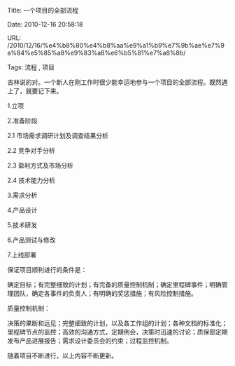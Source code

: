 Title: 一个项目的全部流程

Date: 2010-12-16 20:58:18

URL: /2010/12/16/%e4%b8%80%e4%b8%aa%e9%a1%b9%e7%9b%ae%e7%9a%84%e5%85%a8%e9%83%a8%e6%b5%81%e7%a8%8b/

Tags: 流程 , 项目

吉林说的对。一个新人在刚工作时很少能幸运地参与一个项目的全部流程。既然遇上了，就要记下来。

1.立项

2.准备阶段

2.1 市场需求调研计划及调查结果分析

2.2 竞争对手分析

2.3 盈利方式及市场分析

2.4 技术能力分析

3.需求分析

4.产品设计

5.技术研发

6.产品测试与修改

7.上线部署

保证项目顺利进行的条件是：

确定目标；有完整细致的计划；有完备的质量控制机制；确定里程碑事件；明确管理团队，确定各事件的负责人；有明确的奖惩措施；有风险控制措施。

质量控制机制：

决策的果断和远见；完整细致的计划，以及各工作组的计划；各种文档的标准化；里程碑节点的监控；高效的沟通方式，定期例会，决策时迅速的讨论；质保部定期发布产品进展报告；需求设计委员会的约束；过程监控机制。

随着项目不断进行，以上内容不断更新。